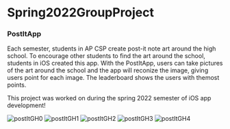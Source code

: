 # Spring2022GroupProject
### PostItApp
 
Each semester, students in AP CSP create post-it note art around the high school. To encourage other students to find the art around the school, students in iOS created this app. With the PostItApp, users can take pictures of the art around the school and the app will reconize the image, giving users point for each image. The leaderboard shows the users with themost points. 

This project was worked on during the spring 2022 semester of iOS app development!

 ![postItGH0](https://user-images.githubusercontent.com/94394689/171934710-6798b13f-9fcd-4c9d-8393-e10cb64a84bf.png)
![postItGH1](https://user-images.githubusercontent.com/94394689/171934733-2744c27c-b307-4889-bb62-e0adbb3e9782.png)
![postItGH2](https://user-images.githubusercontent.com/94394689/171934742-97ea906b-3c68-4233-a764-35b8e68a372e.png)
![postItGH3](https://user-images.githubusercontent.com/94394689/171934812-8e59a7ef-be17-4b7f-9e61-7886a0b88b12.png)
![postItGH4](https://user-images.githubusercontent.com/94394689/171934821-4d56b3db-a7fc-4d6c-af07-3099973587fc.png)


